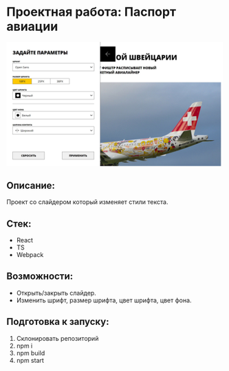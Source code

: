 # Проектная работа: Паспорт авиации

![Главная страница](./public/blog.jpg)

## Описание:

Проект со слайдером который изменяет стили текста.

## Стек:
- React
- TS
- Webpack

## Возможности:
- Открыть/закрыть слайдер.
- Изменить шрифт, размер шрифта, цвет шрифта, цвет фона.

## Подготовка к запуску:
1. Склонировать репозиторий
2. npm i
3. npm build
4. npm start